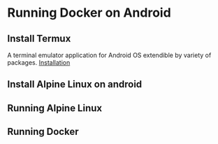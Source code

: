 # Running Docker on Android

## Install Termux

A terminal emulator application for Android OS extendible by variety of packages. [Installation](https://github.com/termux/termux-app?tab=readme-ov-file#installation)

## Install Alpine Linux on android

## Running Alpine Linux

## Running Docker
